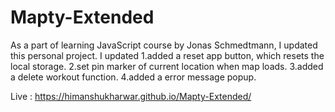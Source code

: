 # Mapty-Extended
As a part of learning JavaScript course by Jonas Schmedtmann, I updated this personal project. 
I updated 
1.added a reset app button, which resets the local storage.
2.set pin marker of current location when map loads. 
3.added a delete workout function.
4.added a error message popup.
 
Live : https://himanshukharwar.github.io/Mapty-Extended/

